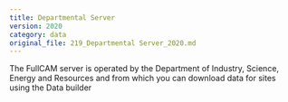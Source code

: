 ```yaml
---
title: Departmental Server
version: 2020
category: data
original_file: 219_Departmental Server_2020.md
---
```


The FullCAM server is operated by the Department of Industry, Science,
Energy and Resources and from which you can download data for sites
using the Data builder
